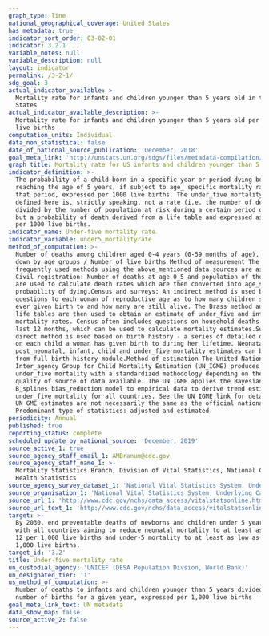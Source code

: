 ```yaml
---
graph_type: line
national_geographical_coverage: United States
has_metadata: true
indicator_sort_order: 03-02-01
indicator: 3.2.1
variable_notes: null
variable_description: null
layout: indicator
permalink: /3-2-1/
sdg_goal: 3
actual_indicator_available: >-
  Mortality rate for infants and children younger than 5 years old in the United
  States
actual_indicator_available_description: >-
  Mortality rate for infants and children younger than 5 years old per 1,000
  live births
computation_units: Individual
data_non_statistical: false
date_of_national_source_publication: 'December, 2018'
goal_meta_link: 'http://unstats.un.org/sdgs/files/metadata-compilation/Metadata-Goal-3.pdf'
graph_title: Mortality rate for US infants and children younger than 5 years old
indicator_definition: >-
  The probability of a child born in a specific year or period dying before
  reaching the age of 5 years, if subject to age_ specific mortality rates of
  that period, expressed per 1000 live births. The under_five mortality rate as
  defined here is, strictly speaking, not a rate (i.e. the number of deaths
  divided by the number of population at risk during a certain period of time)
  but a probability of death derived from a life table and expressed as a rate
  per 1000 live births.
indicator_name: Under-five mortality rate
indicator_variable: under5_mortalityrate
method_of_computation: >-
  Number of deaths among children aged 0-4 years (0-59 months of age), broken
  down by age groups / Number of live births Method of measurement The most
  frequently used methods using the above_mentioned data sources are as follows:
  Civil registration: Number of deaths at age 0_5 and population of the same age
  are used to calculate death rates which are then converted into age_specific
  probability of dying.Census and surveys: An indirect method is used based on
  questions to each woman of reproductive age as to how many children she has
  ever given birth to and how many are still alive. The Brass method and model
  life tables are then used to obtain an estimate of under_five and infant
  mortality rates. Census often includes questions on household deaths in the
  last 12 months, which can be used to calculate mortality estimates.Surveys: A
  direct method is used based on birth history - a series of detailed questions
  on each child a woman has given birth to during her lifetime. Neonatal,
  post_neonatal, infant, child and under_five mortality estimates can be derived
  from full birth history module.Method of estimation The United Nation
  Inter_agency Group for Child Mortality Estimation (UN_IGME) produces trends of
  under_five mortality with a standardized methodology depending on the type and
  quality of source of data available. The UN IGME applies the Bayesian
  B_splines bias_reduction model to empirical data to derive trend estimates of
  under_five mortality for all countries. See the UN IGME link for details. The
  UN GME estimates are not necessarily the same as the official national data.
  Predominant type of statistics: adjusted and estimated.
periodicity: Annual
published: true
reporting_status: complete
scheduled_update_by_national_source: 'December, 2019'
source_active_1: true
source_agency_staff_email_1: AMBranum@cdc.gov
source_agency_staff_name_1: >-
  Mortality Statistics Branch, Division of Vital Statistics, National Center for
  Health Statistics
source_agency_survey_dataset_1: 'National Vital Statistics System, Underlying Cause of Death data file '
source_organisation_1: 'National Vital Statistics System, Underlying Cause of Death data file '
source_url_1: 'http://www.cdc.gov/nchs/data_access/vitalstatsonline.htm'
source_url_text_1: 'http://www.cdc.gov/nchs/data_access/vitalstatsonline.htm'
target: >-
  By 2030, end preventable deaths of newborns and children under 5 years of age,
  with all countries aiming to reduce neonatal mortality to at least as low as
  12 per 1,000 live births and under-5 mortality to at least as low as 25 per
  1,000 live births.
target_id: '3.2'
title: Under-five mortality rate
un_custodial_agency: 'UNICEF (DESA Population Divsion, World Bank)'
un_designated_tier: '1'
us_method_of_computation: >-
  Number of deaths to infants and children younger than 5 years divided by the
  number of births for a given year, expressed per 1,000 live births
goal_meta_link_text: UN metadata
data_show_map: false
source_active_2: false
---
```

